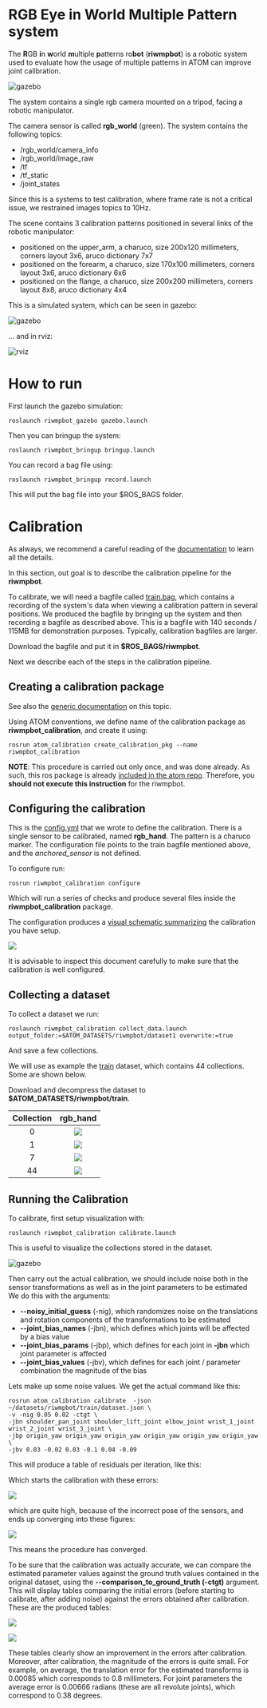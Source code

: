 # RGB Eye in World Multiple Pattern system

The **R**GB **i**n **w**orld **m**ultiple **p**atterns ro**bot** (**riwmpbot**) is a robotic system used to evaluate how the usage of multiple patterns in ATOM can improve joint calibration.

![gazebo](docs/system.png)

The system contains a single rgb camera mounted on a tripod, facing a robotic manipulator.

The camera sensor is called **rgb_world** (green).
The system contains the following topics:

  - /rgb_world/camera_info
  - /rgb_world/image_raw
  - /tf
  - /tf_static
  - /joint_states

Since this is a systems to test calibration, where frame rate is not a critical issue, we restrained images topics to 10Hz.

The scene contains 3 calibration patterns positioned in several links of the robotic manipulator:

  - positioned on the upper_arm, a charuco, size 200x120 millimeters, corners layout 3x6, aruco dictionary 7x7
  - positioned on the forearm, a charuco, size 170x100 millimeters, corners layout 3x6, aruco dictionary 6x6
  - positioned on the flange, a charuco, size 200x200 millimeters, corners layout 8x8, aruco dictionary 4x4

This is a simulated system, which can be seen in gazebo:

![gazebo](docs/gazebo.png)

... and in rviz:

![rviz](docs/rviz.png)

# How to run

First launch the gazebo simulation:

    roslaunch riwmpbot_gazebo gazebo.launch

Then you can bringup the system:

    roslaunch riwmpbot_bringup bringup.launch

You can record a bag file using:

    roslaunch riwmpbot_bringup record.launch

This will put the bag file into your $ROS_BAGS folder.

# Calibration

As always, we recommend a careful reading of the [documentation](https://lardemua.github.io/atom_documentation/) to learn all the details.

In this section, out goal is to describe the calibration pipeline for the **riwmpbot**.

To calibrate, we will need a bagfile called [train.bag](https://drive.google.com/file/d/1bS9wr6EPHVjENyNwODlrF0cU_PJ74bFS/view), which contains a recording of the system's data when viewing a calibration pattern in several positions.
We produced the bagfile by bringing up the system and then recording a bagfile as described above.
This is a bagfile with 140 seconds / 115MB for demonstration purposes. Typically, calibration bagfiles are larger.

Download the bagfile and put it in **$ROS_BAGS/riwmpbot**.

Next we describe each of the steps in the calibration pipeline.

## Creating a calibration package

See also the [generic documentation](https://lardemua.github.io/atom_documentation/procedures/#create-a-calibration-package) on this topic.

Using ATOM conventions, we define name of the calibration package as **riwmpbot_calibration**, and create it using:

    rosrun atom_calibration create_calibration_pkg --name riwmpbot_calibration

**NOTE**: This procedure is carried out only once, and was done already. As such, this ros package is already [included in the atom repo](https://github.com/lardemua/atom/tree/noetic-devel/atom_examples/riwmpbot/riwmpbot_calibration). Therefore, you **should not execute this instruction** for the riwmpbot.


## Configuring the calibration

This is the [config.yml](https://github.com/lardemua/atom/blob/noetic-devel/atom_examples/riwmpbot/riwmpbot_calibration/calibration/config.yml) that we wrote to define the calibration. There is a single sensor to be calibrated, named **rgb_hand**. The pattern is a charuco marker.
The configuration file points to the train bagfile mentioned above, and the _anchored_sensor_ is not defined.

To configure run:

    rosrun riwmpbot_calibration configure

Which will run a series of checks and produce several files inside the **riwmpbot_calibration** package.

The configuration produces a [visual schematic summarizing](https://github.com/lardemua/atom/blob/noetic-devel/atom_examples/riwmpbot/riwmpbot_calibration/calibration/summary.pdf) the calibration you have setup.

![](docs/summary.png)

It is advisable to inspect this document carefully to make sure that the calibration is well configured.

## Collecting a dataset

To collect a dataset we run:

    roslaunch riwmpbot_calibration collect_data.launch output_folder:=$ATOM_DATASETS/riwmpbot/dataset1 overwrite:=true

And save a few collections.

We will use as example the [train](https://drive.google.com/file/d/1bzgNoFnqLvJ0zE8bvWJjVV50w2bfkage/view) dataset, which contains 44 collections. Some are shown below.

Download and decompress the dataset to **$ATOM_DATASETS/riwmpbot/train**.

Collection |           rgb_hand
:----------------:|:-------------------------:
0 | ![](docs/rgb_world_000.jpg)
1 | ![](docs/rgb_world_001.jpg)
7 | ![](docs/rgb_world_007.jpg)
44 | ![](docs/rgb_world_044.jpg)


## Running the Calibration

To calibrate, first setup visualization with:

    roslaunch riwmpbot_calibration calibrate.launch

This is useful to visualize the collections stored in the dataset.

![gazebo](docs/calibration.png)

Then carry out the actual calibration, we should include noise both in the sensor transformations as well as in the joint parameters to be estimated We do this with the arguments:

- **--noisy_initial_guess** (-nig), which randomizes noise on the translations and rotation components of the transformations to be estimated
- **--joint_bias_names** (-jbn), which defines which joints will be affected by a bias value
- **--joint_bias_params** (-jbp), which defines for each joint in **-jbn** which joint parameter is affected
- **--joint_bias_values** (-jbv), which defines for each joint / parameter combination the magnitude of the bias

Lets make up some noise values. We get the actual command like this:

    rosrun atom_calibration calibrate  -json ~/datasets/riwmpbot/train/dataset.json \
    -v -nig 0.05 0.02 -ctgt \
    -jbn shoulder_pan_joint shoulder_lift_joint elbow_joint wrist_1_joint wrist_2_joint wrist_3_joint \
    -jbp origin_yaw origin_yaw origin_yaw origin_yaw origin_yaw origin_yaw \
    -jbv 0.03 -0.02 0.03 -0.1 0.04 -0.09


This will produce a table of residuals per iteration, like this:

Which starts the calibration with these errors:

![](docs/calibration_output_initial.png)

which are quite high, because of the incorrect pose of the sensors,  and ends up converging into these figures:

![](docs/calibration_output_final.png)

 This means the procedure has converged.

To be sure that the calibration was actually accurate, we can compare the estimated parameter values against the ground truth values contained in the original dataset, using the  **--comparison_to_ground_truth (-ctgt)** argument.
This will display tables comparing the initial errors (before starting to calibrate, after adding noise) against the errors obtained after calibration. These are the produced tables:

![](docs/transforms_against_ground_truth.png)


![](docs/joints_against_ground_truth.png)

These tables clearly show an improvement in the errors after calibration. Moreover, after calibration, the magnitude of the errors is quite small. For example, on average, the translation error for the estimated transforms is 0.00085 which corresponds to 0.8 millimeters. For joint parameters the average error is 0.00666 radians (these are all revolute joints), which correspond to 0.38 degrees.